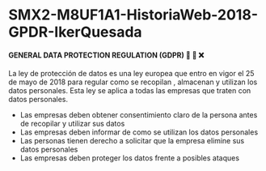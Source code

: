 # SMX2-M8UF1A1-HistoriaWeb-2018-GPDR-IkerQuesada

#### GENERAL DATA PROTECTION REGULATION (GDPR) :pencil: :office: :x:

La ley de protección de datos es una ley europea que entro en vigor el 25 de mayo de 2018 para regular como se recopilan , almacenan y utilizan los datos personales. Esta ley se aplica a todas las empresas que traten con datos personales. 

- Las empresas deben obtener consentimiento claro de la persona antes de recopilar y utilizar sus datos
- Las empresas deben informar de como se utilizan los datos personales
- Las personas tienen derecho a solicitar que la empresa elimine sus datos personales 
- Las empresas deben proteger los datos frente a posibles ataques
